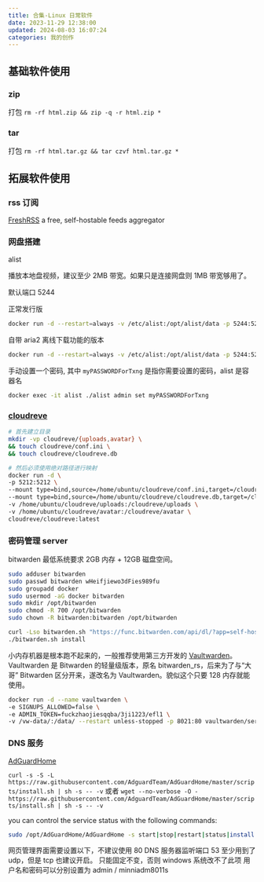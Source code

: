 ```yaml
---
title: 合集-Linux 日常软件
date: 2023-11-29 12:38:00
updated: 2024-08-03 16:07:24
categories: 我的创作
---
```


## 基础软件使用

### zip

打包 `rm -rf html.zip && zip -q -r html.zip *`

### tar

打包 `rm -rf html.tar.gz && tar czvf html.tar.gz *`

## 拓展软件使用

### rss 订阅

[FreshRSS](https://www.freshrss.org) a free, self-hostable feeds aggregator

<!-- more -->

### 网盘搭建

alist

播放本地盘视频，建议至少 2MB 带宽。如果只是连接网盘则 1MB 带宽够用了。

默认端口 5244

正常发行版

```sh
docker run -d --restart=always -v /etc/alist:/opt/alist/data -p 5244:5244 -e PUID=0 -e PGID=0 -e UMASK=022 --name="alist" xhofe/alist:latest
```

自带 aria2 离线下载功能的版本

```sh
docker run -d --restart=always -v /etc/alist:/opt/alist/data -p 5244:5244 -e PUID=0 -e PGID=0 -e UMASK=022 --name="alist-aria2" xhofe/alist-aria2:latest
```

手动设置一个密码, 其中 `myPASSWORDForTxng` 是指你需要设置的密码，alist 是容器名

```sh
docker exec -it alist ./alist admin set myPASSWORDForTxng
```

### [cloudreve](https://cloudreve.org)

```sh
# 首先建立目录
mkdir -vp cloudreve/{uploads,avatar} \
&& touch cloudreve/conf.ini \
&& touch cloudreve/cloudreve.db

# 然后必须使用绝对路径进行映射
docker run -d \
-p 5212:5212 \
--mount type=bind,source=/home/ubuntu/cloudreve/conf.ini,target=/cloudreve/conf.ini \
--mount type=bind,source=/home/ubuntu/cloudreve/cloudreve.db,target=/cloudreve/cloudreve.db \
-v /home/ubuntu/cloudreve/uploads:/cloudreve/uploads \
-v /home/ubuntu/cloudreve/avatar:/cloudreve/avatar \
cloudreve/cloudreve:latest
```

### 密码管理 server

bitwarden 最低系统要求 2GB 内存 + 12GB 磁盘空间。

```sh
sudo adduser bitwarden
sudo passwd bitwarden wHeifjiewo3dFies989fu
sudo groupadd docker
sudo usermod -aG docker bitwarden
sudo mkdir /opt/bitwarden
sudo chmod -R 700 /opt/bitwarden
sudo chown -R bitwarden:bitwarden /opt/bitwarden

curl -Lso bitwarden.sh "https://func.bitwarden.com/api/dl/?app=self-host&platform=linux" && chmod 700 bitwarden.sh
./bitwarden.sh install
```

小内存机器是根本跑不起来的，一般推荐使用第三方开发的 [Vaultwarden](https://github.com/dani-garcia/vaultwarden)。Vaultwarden 是 Bitwarden 的轻量级版本，原名 bitwarden_rs，后来为了与“大哥” Bitwarden 区分开来，遂改名为 Vaultwarden。貌似这个只要 128 内存就能使用。

```sh
docker run -d --name vaultwarden \
-e SIGNUPS_ALLOWED=false \
-e ADMIN_TOKEN=fuckzhaojiesqqba/3ji1223/efl1 \
-v /vw-data/:/data/ --restart unless-stopped -p 8021:80 vaultwarden/server:latest
```

### DNS 服务

[AdGuardHome](https://github.com/AdguardTeam/AdGuardHome)

`curl -s -S -L https://raw.githubusercontent.com/AdguardTeam/AdGuardHome/master/scripts/install.sh | sh -s -- -v` 或者 `wget --no-verbose -O - https://raw.githubusercontent.com/AdguardTeam/AdGuardHome/master/scripts/install.sh | sh -s -- -v`

you can control the service status with the following commands:

```sh
sudo /opt/AdGuardHome/AdGuardHome -s start|stop|restart|status|install|uninstall
```

网页管理界面需要设置以下，不建议使用 80
DNS 服务器监听端口 53 至少用到了 udp，但是 tcp 也建议开启。 只能固定不变，否则 windows 系统改不了此项
用户名和密码可以分别设置为 admin / minniadm8011s
